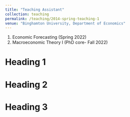 ```yaml
---
title: "Teaching Assistant"
collection: teaching
permalink: /teaching/2014-spring-teaching-1
venue: "Binghamton University, Department of Economics"
---
```


1. Economic Forecasting (Spring 2022)
2. Macroeconomic Theory I (PhD core- Fall 2022)

Heading 1
======

Heading 2
======

Heading 3
======
